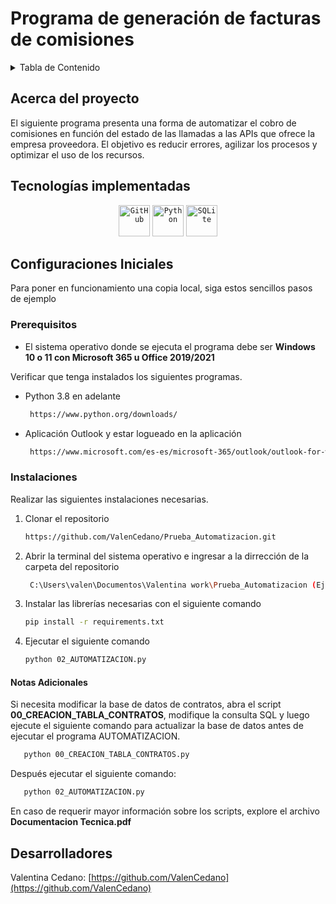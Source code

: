 <h1>Programa de generación de facturas de comisiones </h1>

<!-- TABLE OF CONTENTS -->
<details>
  <summary>Tabla de Contenido</summary>
  <ol>
    <li>
      <a href="#about-the-project">Acerca del proyecto </a>
      <ul>
        <li><a href="#built-with">Tecnologías implementadas</a></li>
      </ul>
    </li>
    <li>
      <a href="#getting-started">Configuraciones Iniciales</a>
      <ul>
        <li><a href="#prerequisites">Prerequisitos</a></li>
        <li><a href="#installation">Instalaciones</a></li>
      </ul>
    </li>   
    <li><a href="#contact">Autores</a></li>
  </ol>
</details>

<!-- ABOUT THE PROJECT -->
## Acerca del proyecto 
El siguiente programa presenta una forma de automatizar el cobro de comisiones en función del estado de las llamadas a las APIs que ofrece la empresa proveedora. El objetivo es reducir errores, agilizar los procesos y optimizar el uso de los recursos. 
## Tecnologías implementadas

<div align="center">
	<code><img width="50" src="https://user-images.githubusercontent.com/25181517/192108374-8da61ba1-99ec-41d7-80b8-fb2f7c0a4948.png" alt="GitHub" title="GitHub"/></code>
  <code><img width="50" src="https://w7.pngwing.com/pngs/585/822/png-transparent-python-scalable-graphics-logo-javascript-creative-dimensional-code-angle-text-rectangle-thumbnail.png" alt="Python" title="Python"/></code>
  <code><img width="50" src= "https://w7.pngwing.com/pngs/1010/539/png-transparent-sqlite-logo-thumbnail-tech-companies-thumbnail.png" alt="SQLite" title="SQLite"/></code>
  
</div>


<!-- GETTING STARTED -->
## Configuraciones Iniciales

Para poner en funcionamiento una copia local, siga estos sencillos pasos de ejemplo

### Prerequisitos
<ul>
  <li> El sistema operativo donde se ejecuta el programa debe ser  <b>Windows 10 o 11 con Microsoft 365 u Office 2019/2021</b></li>
</ul>

Verificar que tenga instalados los siguientes programas.
* Python 3.8 en adelante
  ```sh
   https://www.python.org/downloads/
  ```
* Aplicación Outlook y estar logueado en la aplicación
  ```sh
   https://www.microsoft.com/es-es/microsoft-365/outlook/outlook-for-windows
  ```

### Instalaciones

Realizar las siguientes instalaciones necesarias.

1. Clonar el repositorio
   ```sh
   https://github.com/ValenCedano/Prueba_Automatizacion.git
   ```
2. Abrir la terminal del sistema operativo e ingresar a la dirrección de la carpeta del repositorio
   ```sh
    C:\Users\valen\Documentos\Valentina work\Prueba_Automatizacion (Ejemplo)
   ```
3. Instalar las librerías necesarias con el siguiente comando
   ```sh
   pip install -r requirements.txt
   ```
4. Ejecutar el siguiente comando
   ```sh
   python 02_AUTOMATIZACION.py
   ```
<h4>Notas Adicionales</h4>
<p>Si necesita modificar la base de datos de contratos, abra el script <b>00_CREACION_TABLA_CONTRATOS</b>, modifique la consulta SQL y luego ejecute el siguiente comando para actualizar la base de datos antes de ejecutar el programa AUTOMATIZACION.</p>

```sh
   python 00_CREACION_TABLA_CONTRATOS.py
```
<p>Después ejecutar el siguiente comando: </p>

```sh
   python 02_AUTOMATIZACION.py
```
En caso de requerir mayor información sobre los scripts, explore el archivo <b>Documentacion Tecnica.pdf</b>
<!-- CONTACT -->
## Desarrolladores

Valentina Cedano: [https://github.com/ValenCedano](https://github.com/ValenCedano)
